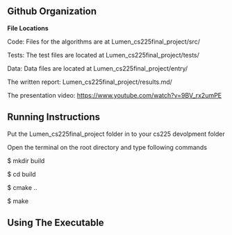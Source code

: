 ## Github Organization
**File Locations** 

 Code: Files for the algorithms are at Lumen_cs225final_project/src/ 
 
 Tests: The test files are located at Lumen_cs225final_project/tests/  
 
 Data: Data files are located at Lumen_cs225final_project/entry/ 
 
 The written report: Lumen_cs225final_project/results.md/ 
 
 The presentation video: https://www.youtube.com/watch?v=9BV_rx2umPE
 


    
## Running Instructions

Put the Lumen_cs225final_project folder in to your cs225 devolpment folder

Open the terminal on the root directory and type following commands
    
$ mkdir build

$ cd build

$ cmake ..

$ make

## Using The Executable

